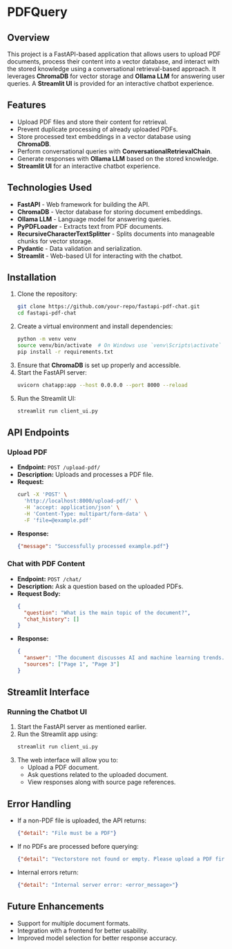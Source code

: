 # PDFQuery

## Overview
This project is a FastAPI-based application that allows users to upload PDF documents, process their content into a vector database, and interact with the stored knowledge using a conversational retrieval-based approach. It leverages **ChromaDB** for vector storage and **Ollama LLM** for answering user queries. A **Streamlit UI** is provided for an interactive chatbot experience.

## Features
- Upload PDF files and store their content for retrieval.
- Prevent duplicate processing of already uploaded PDFs.
- Store processed text embeddings in a vector database using **ChromaDB**.
- Perform conversational queries with **ConversationalRetrievalChain**.
- Generate responses with **Ollama LLM** based on the stored knowledge.
- **Streamlit UI** for an interactive chatbot experience.

## Technologies Used
- **FastAPI** - Web framework for building the API.
- **ChromaDB** - Vector database for storing document embeddings.
- **Ollama LLM** - Language model for answering queries.
- **PyPDFLoader** - Extracts text from PDF documents.
- **RecursiveCharacterTextSplitter** - Splits documents into manageable chunks for vector storage.
- **Pydantic** - Data validation and serialization.
- **Streamlit** - Web-based UI for interacting with the chatbot.

## Installation
1. Clone the repository:
   ```bash
   git clone https://github.com/your-repo/fastapi-pdf-chat.git
   cd fastapi-pdf-chat
   ```
2. Create a virtual environment and install dependencies:
   ```bash
   python -m venv venv
   source venv/bin/activate  # On Windows use `venv\Scripts\activate`
   pip install -r requirements.txt
   ```
3. Ensure that **ChromaDB** is set up properly and accessible.
4. Start the FastAPI server:
   ```bash
   uvicorn chatapp:app --host 0.0.0.0 --port 8000 --reload
   ```
5. Run the Streamlit UI:
   ```bash
   streamlit run client_ui.py
   ```

## API Endpoints
### Upload PDF
- **Endpoint:** `POST /upload-pdf/`
- **Description:** Uploads and processes a PDF file.
- **Request:**
  ```bash
  curl -X 'POST' \
    'http://localhost:8000/upload-pdf/' \
    -H 'accept: application/json' \
    -H 'Content-Type: multipart/form-data' \
    -F 'file=@example.pdf'
  ```
- **Response:**
  ```json
  {"message": "Successfully processed example.pdf"}
  ```

### Chat with PDF Content
- **Endpoint:** `POST /chat/`
- **Description:** Ask a question based on the uploaded PDFs.
- **Request Body:**
  ```json
  {
    "question": "What is the main topic of the document?",
    "chat_history": []
  }
  ```
- **Response:**
  ```json
  {
    "answer": "The document discusses AI and machine learning trends.",
    "sources": ["Page 1", "Page 3"]
  }
  ```

## Streamlit Interface
### Running the Chatbot UI
1. Start the FastAPI server as mentioned earlier.
2. Run the Streamlit app using:
   ```bash
   streamlit run client_ui.py
   ```
3. The web interface will allow you to:
   - Upload a PDF document.
   - Ask questions related to the uploaded document.
   - View responses along with source page references.

## Error Handling
- If a non-PDF file is uploaded, the API returns:
  ```json
  {"detail": "File must be a PDF"}
  ```
- If no PDFs are processed before querying:
  ```json
  {"detail": "Vectorstore not found or empty. Please upload a PDF first."}
  ```
- Internal errors return:
  ```json
  {"detail": "Internal server error: <error_message>"}
  ```

## Future Enhancements
- Support for multiple document formats.
- Integration with a frontend for better usability.
- Improved model selection for better response accuracy.

